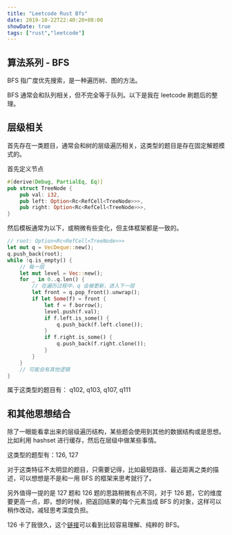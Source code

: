 ```yaml
---
title: "Leetcode Rust Bfs"
date: 2019-10-22T22:40:20+08:00
showDate: true
tags: ["rust","leetcode"]
---
```


## 算法系列 - BFS

BFS 指广度优先搜索，是一种遍历树、图的方法。

BFS 通常会和队列相关，但不完全等于队列。以下是我在 leetcode 刷题后的整理。

## 层级相关

首先存在一类题目，通常会和树的层级遍历相关，这类型的题目是存在固定解题模式的。

首先定义节点

```rust
#[derive(Debug, PartialEq, Eq)]
pub struct TreeNode {
    pub val: i32,
    pub left: Option<Rc<RefCell<TreeNode>>>,
    pub right: Option<Rc<RefCell<TreeNode>>>,
}
```

然后模板通常为以下，或稍微有些变化，但主体框架都是一致的。

```rust
// root: Option<Rc<RefCell<TreeNode>>>
let mut q = VecDeque::new();
q.push_back(root);
while !q.is_empty() {
    // 每一层
    let mut level = Vec::new();
    for _ in 0..q.len() {
        // 在遍历过程中，q 会被更新，进入下一层
        let front = q.pop_front().unwrap();
        if let Some(f) = front {
            let f = f.borrow();
            level.push(f.val);
            if f.left.is_some() {
                q.push_back(f.left.clone());
            }
            if f.right.is_some() {
                q.push_back(f.right.clone());
            }
        }
    }
    // 可能会有其他逻辑
}
```

属于这类型的题目有： q102, q103, q107, q111

## 和其他思想结合

除了一眼能看拿出来的层级遍历结构，某些题会使用到其他的数据结构或是思想。比如利用 hashset 进行缓存，然后在层级中做某些事情。

这类型的题型有：126, 127

对于这类特征不太明显的题目，只需要记得，比如最短路径、最近距离之类的描述，可以想想是不是和一用 BFS 的框架来思考就行了。

另外值得一提的是 127 题和 126 题的思路稍微有点不同，对于 126 题，它的维度要更高一点，即，想的时候，把返回结果的每个元素当成 BFS 的对象，这样可以稍作改动，减轻思考深度负担。

126 卡了我很久，这个[链接](https://leetcode.com/problems/word-ladder-ii/discuss/40434/C%2B%2B-solution-using-standard-BFS-method-no-DFS-or-backtracking)可以看到比较容易理解、纯粹的 BFS。
